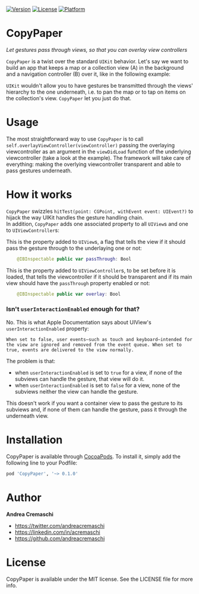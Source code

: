 [![Version](https://img.shields.io/cocoapods/v/CopyPaper.svg?style=flat)](http://cocoapods.org/pods/CopyPaper)
[![License](https://img.shields.io/cocoapods/l/CopyPaper.svg?style=flat)](http://cocoapods.org/pods/CopyPaper)
[![Platform](https://img.shields.io/cocoapods/p/CopyPaper.svg?style=flat)](http://cocoapods.org/pods/CopyPaper)

CopyPaper
========

_Let gestures pass through views, so that you can overlay view controllers_

`CopyPaper` is a twist over the standard `UIKit` behavior. 
Let's say we want to build an app that keeps a map or a collection view (A) in the background and a navigation controller (B) over it, like in the following example:



`UIKit` wouldn't allow you to have gestures be transmitted through the views' hierarchy to the one underneath, i.e. to pan the map or to tap on items on the collection's view. `CopyPaper` let you just do that.

Usage
============

The most straightforward way to use `CopyPaper` is to call `self.overlayViewController(viewController)` passing the overlaying viewcontroller as an argument in the `viewDidLoad` function of the underlying viewcontroller (take a look at the example). The framework will take care of everything: making the overlying viewcontroller transparent and able to pass gestures underneath.


How it works
============

`CopyPaper` swizzles `hitTest(point: CGPoint, withEvent event: UIEvent?)` to hijack the way UIKit handles the gesture handling chain.  
In addition, `CopyPaper` adds one associated property to all `UIView`s and one to `UIViewController`s:
 
This is the property added to `UIView`s, a flag that tells the view if it should pass the gesture through to the underlaying one or not:

```swift
    @IBInspectable public var passThrough: Bool
```

This is the property added to `UIViewController`s, to be set before it is loaded, that tells the viewcontroller if it should be transparent and if its main view should have the `passThrough` property enabled or not:

```swift
    @IBInspectable public var overlay: Bool 
```

### Isn't `userInteractionEnabled` enough for that?

No. This is what Apple Documentation says about UIView's `userInteractionEnabled` property:

```When set to false, user events—such as touch and keyboard—intended for the view are ignored and removed from the event queue. When set to true, events are delivered to the view normally.```

The problem is that:

- when `userInteractionEnabled` is set to `true` for a view, if none of the subviews can handle the gesture, that view will do it.
- when `userInteractionEnabled` is set to `false` for a view, none of the subviews neither the view can handle the gesture.

This doesn't work if you want a container view to pass the gesture to its subviews and, if none of them can handle the gesture, pass it through the underneath view.

Installation
============

CopyPaper is available through [CocoaPods](http://cocoapods.org). To install
it, simply add the following line to your Podfile:

```ruby
pod 'CopyPaper', '~> 0.1.0'
```

Author
======
**Andrea Cremaschi**

* <https://twitter.com/andreacremaschi>
* <https://linkedin.com/in/acremaschi>
* <https://github.com/andreacremaschi>

License
=======

CopyPaper is available under the MIT license. See the LICENSE file for more info.